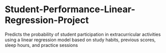 # Student-Performance-Linear-Regression-Project
Predicts the probability of student participation in extracurricular activities using a linear regression model based on study habits, previous scores, sleep hours, and practice sessions
